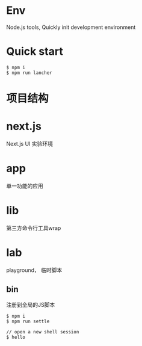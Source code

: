 # Env   
Node.js tools, Quickly init development environment

# Quick start

```shell
$ npm i
$ npm run lancher
```

# 项目结构

# next.js 
Next.js UI 实验环境

# app
单一功能的应用

# lib
第三方命令行工具wrap

# lab
playground， 临时脚本

## bin

注册到全局的JS脚本

```shell
$ npm i
$ npm run settle

// open a new shell session
$ hello
```

